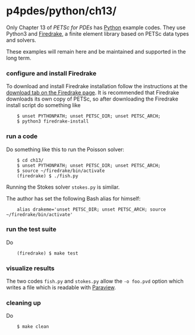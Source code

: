 p4pdes/python/ch13/
===================

Only Chapter 13 of _PETSc for PDEs_ has [Python](https://www.python.org/)
example codes.  They use Python3 and [Firedrake](https://www.firedrakeproject.org/),
a finite element library based on PETSc data types and solvers.

These examples will remain here and be maintained and supported in the long
term.

### configure and install Firedrake

To download and install Firedrake installation follow the instructions at the
[download tab on the Firedrake page](https://www.firedrakeproject.org/download.html).
It is recommended that Firedrake downloads its own copy of PETSc, so after
downloading the Firedrake install script do something like

        $ unset PYTHONPATH; unset PETSC_DIR; unset PETSC_ARCH;
        $ python3 firedrake-install

### run a code

Do something like this to run the Poisson solver:

        $ cd ch13/
        $ unset PYTHONPATH; unset PETSC_DIR; unset PETSC_ARCH;
        $ source ~/firedrake/bin/activate
        (firedrake) $ ./fish.py

Running the Stokes solver `stokes.py` is similar.

The author has set the following Bash alias for himself:

        alias drakeme='unset PETSC_DIR; unset PETSC_ARCH; source ~/firedrake/bin/activate'

### run the test suite

Do

        (firedrake) $ make test

### visualize results

The two codes `fish.py` and `stokes.py` allow the `-o foo.pvd` option which
writes a file which is readable with [Paraview](https://www.paraview.org/).

### cleaning up

Do

        $ make clean

